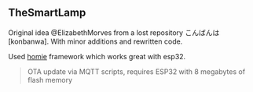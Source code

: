 ## TheSmartLamp
Original idea @ElizabethMorves from a lost repository こんばんは [konbanwa]. With minor additions and rewritten code.

Used [homie](https://github.com/homieiot/homie-esp8266.git) framework which works great with esp32.

> OTA update via MQTT scripts, requires ESP32 with 8 megabytes of flash memory
